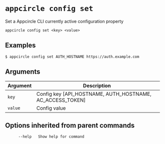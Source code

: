 # `appcircle config set`

Set a Appcircle CLI currently active configuration property

```plaintext
appcircle config set <key> <value>
```
## Examples

```plaintext
$ appcircle config set AUTH_HOSTNAME https://auth.example.com
```

## Arguments

| Argument                                                                                                                                 | Description                                             |
| --------------------------------------------------------------------------------------------------------------------------------------- | ------------------------------------------------------- |
| `key`                                                                                                        | Config key [API_HOSTNAME, AUTH_HOSTNAME, AC_ACCESS_TOKEN] |
`value` |     Config value                                   

## Options inherited from parent commands

```plaintext
      --help   Show help for command
```
